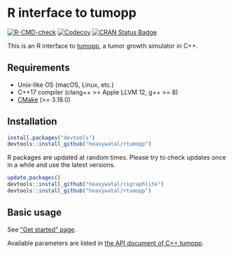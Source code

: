 # R interface to tumopp

[![R-CMD-check](https://github.com/heavywatal/rtumopp/actions/workflows/R-CMD-check.yaml/badge.svg)](https://github.com/heavywatal/rtumopp/actions/workflows/R-CMD-check.yaml)
[![Codecov](https://codecov.io/gh/heavywatal/rtumopp/branch/master/graph/badge.svg)](https://app.codecov.io/gh/heavywatal/rtumopp?branch=master)
[![CRAN Status Badge](https://www.r-pkg.org/badges/version/rtumopp)](https://cran.r-project.org/package=rtumopp)

This is an R interface to [tumopp](https://github.com/heavywatal/tumopp),
a tumor growth simulator in C++.

## Requirements

- Unix-like OS (macOS, Linux, etc.)
- C++17 compiler (clang++ >= Apple LLVM 12, g++ >= 8)
- [CMake](https://cmake.org/) (>= 3.18.0)

## Installation

```r
install.packages("devtools")
devtools::install_github("heavywatal/rtumopp")
```

R packages are updated at random times.
Please try to check updates once in a while and use the latest versions.

```r
update.packages()
devtools::install_github("heavywatal/rigraphlite")
devtools::install_github("heavywatal/rtumopp")
```

## Basic usage

See ["Get started" page](https://heavywatal.github.io/rtumopp/articles/tumopp.html).

Available parameters are listed in
[the API document of C++ tumopp](https://heavywatal.github.io/tumopp/group__params.html).
